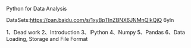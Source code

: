 Python for Data Analysis

DataSets:https://pan.baidu.com/s/1xyBpTInZBNX6JNMnQIkQjQ
6yln

1、Dead work
2、Introduction
3、IPython
4、Numpy
5、Pandas
6、Data Loading, Storage and File Format